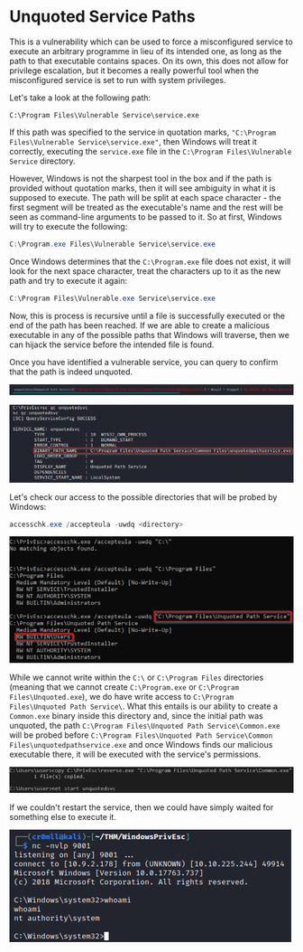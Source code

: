 # Unquoted Service Paths

This is a vulnerability which can be used to force a misconfigured service to execute an arbitrary programme in lieu of its intended one, as long as the path to that executable contains spaces. On its own, this does not allow for privilege escalation, but it becomes a really powerful tool when the misconfigured service is set to run with system privileges.

Let's take a look at the following path:

```
C:\Program Files\Vulnerable Service\service.exe
```

If this path was specified to the service in quotation marks, `"C:\Program Files\Vulnerable Service\service.exe"`, then Windows will treat it correctly, executing the `service.exe` file in the `C:\Program Files\Vulnerable Service` directory.

However, Windows is not the sharpest tool in the box and if the path is provided without quotation marks, then it will see ambiguity in what it is supposed to execute. The path will be split at each space character - the first segment will be treated as the executable's name and the rest will be seen as command-line arguments to be passed to it. So at first, Windows will try to execute the following:

```powershell
C:\Program.exe Files\Vulnerable Service\service.exe
```

Once Windows determines that the `C:\Program.exe` file does not exist, it will look for the next space character, treat the characters up to it as the new path and try to execute it again:

```powershell
C:\Program Files\Vulnerable.exe Service\service.exe
```

Now, this is process is recursive until a file is successfully executed or the end of the path has been reached. If we are able to create a malicious executable in any of the possible paths that Windows will traverse, then we can hijack the service before the intended file is found.

Once you have identified a vulnerable service, you can query to confirm that the path is indeed unquoted.

![](<../../../../Post Exploitation/Privilege Escalation/Windows/Misconfigured Services/Resources/Images/USP/Unquoted Service Path.png>)

![](<../../../../Post Exploitation/Privilege Escalation/Windows/Misconfigured Services/Resources/Images/USP/Query unquotedsvc.png>)

Let's check our access to the possible directories that will be probed by Windows:

```powershell
accesschk.exe /accepteula -uwdq <directory>
```

![](<../../../../Post Exploitation/Privilege Escalation/Windows/Misconfigured Services/Resources/Images/USP/Check Directory Permissions.png>)

While we cannot write within the `C:\` or `C:\Program Files` directories (meaning that we cannot create `C:\Program.exe` or `C:\Program Files\Unquoted.exe`), we do have write access to `C:\Program Files\Unquoted Path Service\`. What this entails is our ability to create a `Common.exe` binary inside this directory and, since the initial path was unquoted, the path `C:\Program Files\Unquoted Path Service\Common.exe` will be probed before `C:\Program Files\Unquoted Path Service\Common Files\unquotedpathservice.exe` and once Windows finds our malicious executable there, it will be executed with the service's permissions.

![](<../../../../Post Exploitation/Privilege Escalation/Windows/Misconfigured Services/Resources/Images/USP/Copy To Unquoted Path.png>)

If we couldn't restart the service, then we could have simply waited for something else to execute it.

![](<../../../../Post Exploitation/Privilege Escalation/Windows/Resources/Images/Shell.png>)
